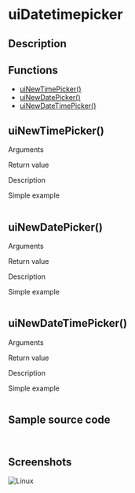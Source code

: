 # **uiDatetimepicker**

## Description

## Functions
- [uiNewTimePicker()](#uinewtimepicker)
- [uiNewDatePicker()](#uinewdatepicker)
- [uiNewDateTimePicker()](#uinewdatetimepicker)

## uiNewTimePicker()
Arguments

Return value

Description

Simple example
```

```
## uiNewDatePicker()
Arguments

Return value

Description

Simple example
```

```
## uiNewDateTimePicker()
Arguments

Return value

Description

Simple example
```

```
## Sample source code
```


```
## Screenshots
![Linux](../tutorial/uiDatetimepicker_Linux.png "With family Linux Elementary desktop Pantheon, based on GNOME")

